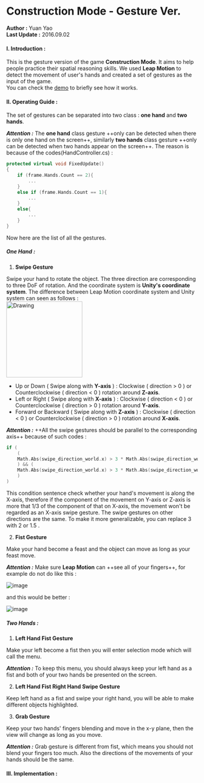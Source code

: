 # Construction Mode - Gesture Ver.
**Author :** Yuan Yao  
**Last Update :** 2016.09.02

#### I. Introduction :
This is the gesture version of the game **Construction Mode**. It aims to help people practice their spatial reasoning skills. We used **Leap Motion** to detect the movement of user's hands and created a set of gestures as the input of the game.   
You can check the [demo](https://www.youtube.com/watch?v=Uku7eHwejqo) to briefly see how it works.

#### II. Operating Guide :
The set of gestures can be separated into two class : **one hand** and **two hands**. 

***Attention :*** The **one hand** class gesture ++only can be detected  when there is only one hand on the screen++, similarly **two hands** class gesture ++only can be detected when two hands appear on the screen++. The reason is because of the codes(HandController.cs) :

```C++
protected virtual void FixedUpdate()
{
    if (frame.Hands.Count == 2){
        ...
    }
    else if (frame.Hands.Count == 1){
        ...
    }
    else{
        ...
    }
}

```
Now here are the list of all the gestures.
#####  One Hand :  
1. **Swipe Gesture**  

Swipe your hand to rotate the object. The three direction are corresponding to three DoF of rotation. And the coordinate system is **Unity's coordinate system**. The difference between Leap Motion coordinate system and Unity system can seen as follows :  
<img src="https://github.com/rozentill/spatial-cs-gesture/blob/master/Assets/_Image/leap-coordinate.png" alt="Drawing" style="width: 200px;"/>  
<!--![image](http://note.youdao.com/favicon.ico)-->
- Up or Down ( Swipe along with **Y-axis** ) : Clockwise ( direction > 0 ) or Counterclockwise ( direction < 0 ) rotation around **Z-axis**.
- Left or Right ( Swipe along with **X-axis** ) : Clockwise ( direction < 0 ) or Counterclockwise ( direction > 0 ) rotation around **Y-axis**.
- Forward or Backward ( Swipe along with **Z-axis** ) : Clockwise ( direction < 0 ) or Counterclockwise ( direction > 0 ) rotation around **X-axis**.

***Attention :*** ++All the swipe gestures should be parallel to the corresponding axis++ because of such codes :

```C++
if (
    (
    Math.Abs(swipe_direction_world.x) > 3 * Math.Abs(swipe_direction_world.y)
    ) && (
    Math.Abs(swipe_direction_world.x) > 3 * Math.Abs(swipe_direction_world.z)
    )
)

```
This condition sentence check whether your hand's movement is along the X-axis, therefore if the component of the movement on Y-axis or Z-axis is more that 1/3 of the component of that on X-axis, the movement won't be regarded as an X-axis swipe gesture. The swipe gestures on other directions are the same. To make it more generalizable, you can replace 3 with 2 or 1.5 .  



2. **Fist Gesture**

Make your hand become a feast and the object can move as long as your feast move.  

***Attention :*** Make sure **Leap Motion** can ++see all of your fingers++, for example do not do like this :

![image](http://note.youdao.com/favicon.ico)

and this would be better :

![image](http://note.youdao.com/favicon.ico)

#####  Two Hands :

1. **Left Hand Fist Gesture**  

Make your left become a fist then you will enter selection mode which will call the menu. 

***Attention :*** To keep this menu, you should always keep your left hand as a fist and both of your two hands be presented on the screen.  

2. **Left Hand Fist Right Hand Swipe Gesture**  
 
Keep left hand as a fist and swipe your right hand, you will be able to make different objects highlighted.

3. **Grab Gesture** 

Keep your two hands' fingers blending and move in the x-y plane, then the view will change as long as you move.  

***Attention :*** Grab gesture is different from fist, which means you should not blend your fingers too much. Also the directions of the movements of your hands should be the same.

#### III. Implementation :